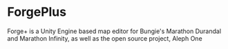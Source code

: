 # ForgePlus
Forge+ is a Unity Engine based map editor for Bungie's Marathon Durandal and Marathon Infinity, as well as the open source project, Aleph One
